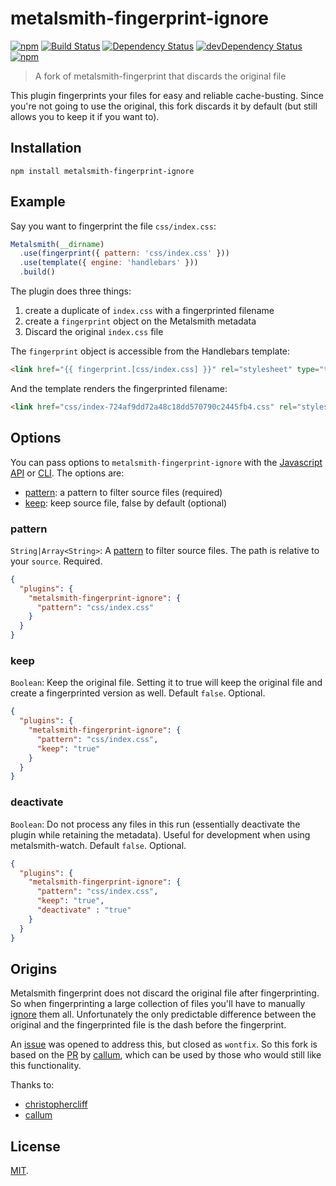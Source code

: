 # metalsmith-fingerprint-ignore

[![npm](https://img.shields.io/npm/v/metalsmith-fingerprint-ignore.svg)](https://www.npmjs.com/package/metalsmith-fingerprint-ignore) [![Build Status](https://travis-ci.org/superwolff/metalsmith-fingerprint-ignore.svg)](https://travis-ci.org/superwolff/metalsmith-fingerprint-ignore) [![Dependency Status](https://david-dm.org/superwolff/metalsmith-fingerprint-ignore.svg)](https://david-dm.org/superwolff/metalsmith-fingerprint-ignore) [![devDependency Status](https://david-dm.org/superwolff/metalsmith-fingerprint-ignore/dev-status.svg)](https://david-dm.org/superwolff/metalsmith-fingerprint-ignore#info=devDependencies) [![npm](https://img.shields.io/npm/dm/metalsmith-fingerprint-ignore.svg)](https://www.npmjs.com/package/metalsmith-fingerprint-ignore)

> A fork of metalsmith-fingerprint that discards the original file

This plugin fingerprints your files for easy and reliable cache-busting. Since you're not going to use the original, this fork discards it by default (but still allows you to keep it if you want to).

## Installation

```
npm install metalsmith-fingerprint-ignore
```

## Example

Say you want to fingerprint the file `css/index.css`:

```js
Metalsmith(__dirname)
  .use(fingerprint({ pattern: 'css/index.css' }))
  .use(template({ engine: 'handlebars' }))
  .build()
```

The plugin does three things:

1. create a duplicate of `index.css` with a fingerprinted filename
2. create a `fingerprint` object on the Metalsmith metadata
3. Discard the original `index.css` file

The `fingerprint` object is accessible from the Handlebars template:

```html
<link href="{{ fingerprint.[css/index.css] }}" rel="stylesheet" type="text/css" />
```

And the template renders the fingerprinted filename:

```html
<link href="css/index-724af9dd72a48c18dd570790c2445fb4.css" rel="stylesheet" type="text/css" />
```

## Options

You can pass options to `metalsmith-fingerprint-ignore` with the [Javascript API](https://github.com/segmentio/metalsmith#api) or [CLI](https://github.com/segmentio/metalsmith#cli). The options are:

* [pattern](#pattern): a pattern to filter source files (required)
* [keep](#keep): keep source file, false by default (optional)

### pattern

`String|Array<String>`: A [pattern](https://github.com/sindresorhus/multimatch) to filter source files. The path is relative to your `source`. Required.

```json
{
  "plugins": {
    "metalsmith-fingerprint-ignore": {
      "pattern": "css/index.css"
    }
  }
}
```

### keep

`Boolean`: Keep the original file. Setting it to true will keep the original file and create a fingerprinted version as well. Default `false`. Optional.

```json
{
  "plugins": {
    "metalsmith-fingerprint-ignore": {
      "pattern": "css/index.css",
      "keep": "true"
    }
  }
}
```

### deactivate

`Boolean`: Do not process any files in this run (essentially deactivate the plugin while retaining the metadata). Useful for development when using metalsmith-watch. Default `false`. Optional.

```json
{
  "plugins": {
    "metalsmith-fingerprint-ignore": {
      "pattern": "css/index.css",
      "keep": "true",
	  "deactivate" : "true"
    }
  }
}
```

## Origins

Metalsmith fingerprint does not discard the original file after fingerprinting. So when fingerprinting a large collection of files you'll have to manually [ignore](https://github.com/segmentio/metalsmith-ignore) them all. Unfortunately the only predictable difference between the original and the fingerprinted file is the dash before the fingerprint.

An [issue](https://github.com/christophercliff/metalsmith-fingerprint/issues/5) was opened to address this, but closed as `wontfix`. So this fork is based on the [PR](https://github.com/christophercliff/metalsmith-fingerprint/pull/6) by [callum](https://github.com/callum), which can be used by those who would still like this functionality.

Thanks to:

* [christophercliff](https://github.com/christophercliff)
* [callum](https://github.com/callum)

## License

[MIT](https://github.com/superwolff/metalsmith-fingerprint-ignore/blob/master/LICENSE.md).
